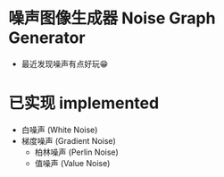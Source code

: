 # 噪声图像生成器 Noise Graph Generator
- 最近发现噪声有点好玩😁

# 已实现 implemented
- 白噪声 (White Noise)
- 梯度噪声 (Gradient Noise)
  - 柏林噪声 (Perlin Noise)
  - 值噪声 (Value Noise)
